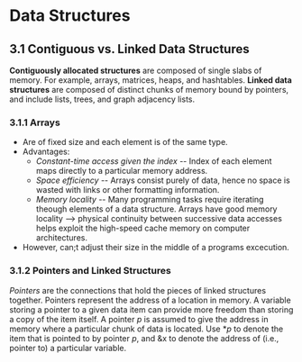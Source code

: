 # Data Structures

## 3.1  Contiguous vs. Linked Data Structures

**Contiguously allocated structures** are composed of single slabs of memory. For example, arrays, matrices, heaps, and hashtables.
**Linked data structures** are composed of distinct chunks of memory bound by pointers, and include lists, trees, and graph adjacency lists.

### 3.1.1 Arrays

* Are of fixed size and each element is of the same type. 
* Advantages:
    * *Constant-time access given the index* -- Index of each element maps directly to a particular memory address.
    * *Space efficiency* -- Arrays consist purely of data, hence no space is wasted with links or other formatting information.
    * *Memory locality* -- Many programming tasks require iterating theough elements of a data structure. Arrays have good memory
    locality --> physical continuity between successive data accesses helps exploit the high-speed cache memory on computer architectures.
* However, can;t adjust their size in the middle of a programs excecution. 

### 3.1.2 Pointers and Linked Structures

*Pointers* are the connections that hold the pieces of linked structures together. Pointers represent the address of a location in memory. A variable storing a pointer to a given data item can provide more freedom than storing a copy of the item itself.
A pointer ${p}$ is assumed to give the address in memory where a particular chunk of data is located. Use $*p$ to denote the item that is pointed to by pointer $p$, and &x to denote the address of (i.e., pointer to) a particular variable. 